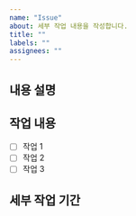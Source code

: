 ```yaml
---
name: "Issue"
about: 세부 작업 내용을 작성합니다.
title: ""
labels: ""
assignees: ""
---
```


## 내용 설명

## 작업 내용

- [ ] 작업 1
- [ ] 작업 2
- [ ] 작업 3

## 세부 작업 기간

<!-- 예상하는 작업 기간을 작성해주세요 ex. 1일 or 3시간 -->

<!-- ## 사용하는 api -->

<!--## 참고 사항-->
